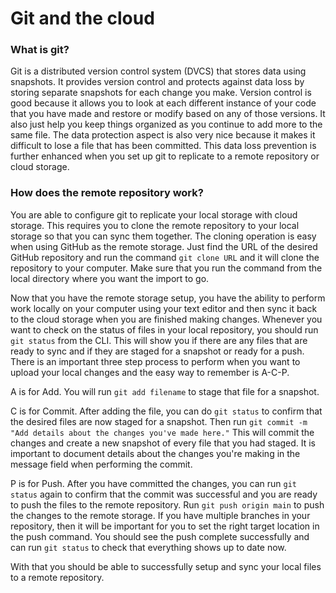 # **Git and the cloud**

### **What is git?**

Git is a distributed version control system (DVCS) that stores data using snapshots. It provides version control and protects against data loss by storing separate snapshots for each change you make. Version control is good because it allows you to look at each different instance of your code that you have made and restore or modify based on any of those versions. It also just help you keep things organized as you continue to add more to the same file. The data protection aspect is also very nice because it makes it difficult to lose a file that has been committed. This data loss prevention is further enhanced when you set up git to replicate to a remote repository or cloud storage.

### **How does the remote repository work?**

You are able to configure git to replicate your local storage with cloud storage. This requires you to clone the remote repository to your local storage so that you can sync them together. The cloning operation is easy when using GitHub as the remote storage. Just find the URL of the desired GitHub repository and run the command `git clone URL` and it will clone the repository to your computer. Make sure that you run the command from the local directory where you want the import to go.  

Now that you have the remote storage setup, you have the ability to perform work locally on your computer using your text editor and then sync it back to the cloud storage when you are finished making changes. Whenever you want to check on the status of files in your local repository, you should run `git status` from the CLI. This will show you if there are any files that are ready to sync and if they are staged for a snapshot or ready for a push. There is an important three step process to perform when you want to upload your local changes and the easy way to remember is A-C-P.  

A is for Add. You will run `git add filename` to stage that file for a snapshot.  

C is for Commit. After adding the file, you can do `git status` to confirm that the desired files are now staged for a snapshot. Then run `git commit -m "Add details about the changes you've made here."` This will commit the changes and create a new snapshot of every file that you had staged. It is important to document details about the changes you're making in the message field when performing the commit.  

P is for Push. After you have committed the changes, you can run `git status` again to confirm that the commit was successful and you are ready to push the files to the remote repository. Run `git push origin main` to push the changes to the remote storage. If you have multiple branches in your repository, then it will be important for you to set the right target location in the push command. You should see the push complete successfully and can run `git status` to check that everything shows up to date now.  

With that you should be able to successfully setup and sync your local files to a remote repository.
